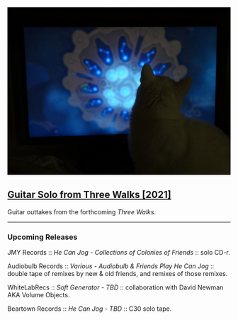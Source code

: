 
<div class="frame">
<img src="img/guitar-solo-from-three-walks.jpg" alt="Guitar Solo from Three Walks" />
<h2><a href="https://hecanjog.bandcamp.com/album/guitar-solo-from-three-walks">Guitar Solo from Three Walks [2021]</a></h2>
<p>Guitar outtakes from the forthcoming <em>Three Walks</em>.</p>
</div>

<hr/>

### Upcoming Releases

JMY Records :: _He Can Jog - Collections of Colonies of Friends_ :: solo CD-r.

Audiobulb Records :: _Various - Audiobulb & Friends Play He Can Jog_ :: double tape of remixes by new & old friends, and remixes of those remixes.

WhiteLabRecs :: _Soft Generator - TBD_ :: collaboration with David Newman AKA Volume Objects.

Beartown Records :: _He Can Jog - TBD_ :: C30 solo tape.
